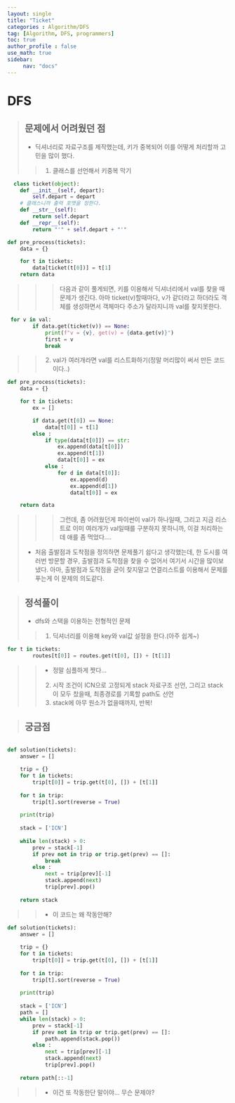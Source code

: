 ```yaml
---
layout: single
title: "Ticket"
categories : Algorithm/DFS
tag: [Algorithm, DFS, programmers]
toc: true
author_profile : false
use_math: true
sidebar:
     nav: "docs"
---
```


# DFS 

> ## 문제에서 어려웠던 점
> * 딕셔너리로 자료구조를 제작했는데, 키가 중복되어 이를 어떻게 처리할까 고민을 많이 했다.
>> 1. 클래스를 선언해서 키중복 막기 

```python
  class ticket(object):
    def __init__(self, depart):
        self.depart = depart
    # 클래스니까 출력 포맷을 정한다.
    def __str__(self):
        return self.depart
    def __repr__(self):
        return "'" + self.depart + "'"

def pre_process(tickets):
    data = {}

    for t in tickets:
        data[ticket(t[0])] = t[1]
    return data
```
>>> 다음과 같이 풀게되면, 키를 이용해서 딕셔너리에서 val를 찾을 때 문제가 생긴다. 아마 ticket(v)할때마다, v가 같더라고 하더라도 객체를 생성하면서 
>>> 객체마다 주소가 달라지니까 val를 찾지못한다.
```python
 for v in val:
        if data.get(ticket(v)) == None:
            print(f"v = {v}, get(v) = {data.get(v)}")
            first = v
            break
```
>> 2. val가 여러개라면 val를 리스트화하기(정말 머리많이 써서 만든 코드이다..)
```python
def pre_process(tickets):
    data = {}

    for t in tickets:
        ex = []

        if data.get(t[0]) == None:
            data[t[0]] = t[1]
        else :
            if type(data[t[0]]) == str:
                ex.append(data[t[0]])
                ex.append(t[1])
                data[t[0]] = ex
            else :
                for d in data[t[0]]:
                    ex.append(d)
                    ex.append(d[1])
                    data[t[0]] = ex 

    return data
```
>>> 그런데, 좀 어려웠던게 파이썬이 val가 하나일때, 그리고 지금 리스트로 이미 여러개가 val일때를 구분하지 못하니까, 이걸 처리하는데 애를 좀 먹었다....
> * 처음 출발점과 도착점을 정의하면 문제풀기 쉽다고 생각했는데, 한 도시를 여러번 방문할 경우, 출발점과 도착점을 찾을 수 없어서 여기서 시간을 많이보냈다.
> 아마, 출발점과 도착점을 굳이 찾지말고 연결리스트를 이용해서 문제를 푸는게 이 문제의 의도같다. 


> ## 정석풀이
> * dfs와 스택을 이용하는 전형적인 문제 
>> 1. 딕셔너리를 이용해 key와 val값 설정을 한다.(아주 쉽게~)
```python
for t in tickets:
        routes[t[0]] = routes.get(t[0], []) + [t[1]]
```

>> * 정말 심플하게 짯다... 
>> 2. 시작 조건이 ICN으로 고정되게 stack 자료구조 선언, 그리고 stack이 모두 찼을때, 최종경로를 기록할 path도 선언
>> 3. stack에 아무 원소가 없을때까지, 반복!   

> ## 궁금점

```python

def solution(tickets):
    answer = []
    
    trip = {}
    for t in tickets:
        trip[t[0]] = trip.get(t[0], []) + [t[1]]
    
    for t in trip:
        trip[t].sort(reverse = True)
    
    print(trip)
    
    stack = ['ICN']
    
    while len(stack) > 0:
        prev = stack[-1]
        if prev not in trip or trip.get(prev) == []:
            break
        else :
            next = trip[prev][-1]
            stack.append(next)
            trip[prev].pop()
        
    return stack
```
>> * 이 코드는 왜 작동안해?

```python
def solution(tickets):
    answer = []
    
    trip = {}
    for t in tickets:
        trip[t[0]] = trip.get(t[0], []) + [t[1]]
    
    for t in trip:
        trip[t].sort(reverse = True)
    
    print(trip)
    
    stack = ['ICN']
    path = []
    while len(stack) > 0:
        prev = stack[-1]
        if prev not in trip or trip.get(prev) == []:
            path.append(stack.pop())
        else :
            next = trip[prev][-1]
            stack.append(next)
            trip[prev].pop()
        
    return path[::-1]
```

>> * 이건 또 작동한단 말이야... 무슨 문제야? 